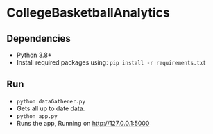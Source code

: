 # CollegeBasketballAnalytics


## Dependencies
- Python 3.8+
- Install required packages using: `pip install -r requirements.txt`


## Run
- `python dataGatherer.py`
-  Gets all up to date data.
- `python app.py`
-  Runs the app, Running on http://127.0.0.1:5000